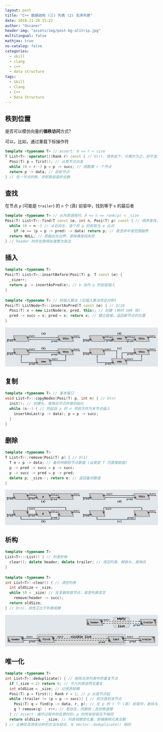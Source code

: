 ```yaml
---
layout: post
title: "C++ 数据结构 (三) 列表 (2) 无序列表"
date: 2018-11-28 15:22
author: "Oscaner"
header-img: "assets/img/post-bg-alitrip.jpg"
multilingual: false
mathjax: true
no-catalog: false
categories:
  - skill
  - clang
  - c++
  - data structure
tags:
  - Skill
  - Clang
  - C++
  - Data Structure
---
```


## 秩到位置

是否可以模仿向量的**循秩访问**方式?

可以，比如，通过重载下标操作符

```cpp
template <typename T> // assert: 0 <= r < size
T List<T>::operator[](Rank r) const { // O(r)，效率低下，可偶尔为之，却不宜常用
  Posi(T) p = first(); // 从首节点出发
  while (0 < r--) p = p -> succ; // 顺数第 r 个节点
  return p -> data; // 目标节点
} // 任一节点的秩，亦即其前驱的总数
```

## 查找

在节点 `p` (可能是 `trailer`) 的 `n` 个 (真) 前驱中，找到等于 `e` 的最后者

```cpp
template <typename T> // 从外部调用时，0 <= n <= rank(p) < _size
Posi(T) List<T>::find(T const &e, int n, Posi(T) p) const { // 顺序查找，O(n)
  while (0 < n--) // 从右向左，逐个将 p 的前驱与 e 比对
    if (e == (p = p -> pred) -> data) return p; // 直至命中或范围越界
  return NULL; // 若越出左边界，意味着查找失败
} // header 的存在使得处理更为简洁
```

## 插入

```cpp
template <typename T>
Posi(T) List<T>::insertBefore(Posi(T) p, T const &e) {
  _size++;
  return p -> insertAsPred(e); // e 当作 p 的前驱插入
}

template <typename T> // 前插入算法 (后插入算法完全对称)
Posi(T) ListNode<T>::insertAsPred(T const &e) { // O(10
  Posi(T) x = new ListNode(e, pred, this); // 创建 (耗时 100 倍)
  pred -> succ = x; pred = x; return x; // 建立链接，返回新节点的位置
}
```

![1.png](/assets/img/in-post/skill/data-structure/post-list-unordered/1.png)

## 复制

```cpp
template <typename T> // 基本接口
void List<T>::copyNodes(Posi(T) p, int n) { // O(n)
  init(); // 创建头、尾哨兵节点并做初始化
  while (n--) { // 将起自 p 的 n 项依次作为末节点插入
    insertAsLast(p -> data); p = p -> succ;
  }
}
```

## 删除

```cpp
template <typename T>
T List<T>::remove(Posi(T) p) { // O(1)
  T e = p -> data; // 备份待删除节点数值 (设类型 T 可直接赋值)
  p -> pred -> succ = p -> succ;
  p -> succ -> pred = p -> pred;
  delete p; _size--; return e; // 返回备份数值
}
```

![2.png](/assets/img/in-post/skill/data-structure/post-list-unordered/2.png)

## 析构

```cpp
template <typename T>
List<T>::~List() { // 列表析构
  clear(); delete header; delete trailer; // 清空列表，释放头、尾哨兵
}

template <typename T>
int List<T>::clear() { // 清空列表
  int oldSize = _size;
  while (0 < _size) // 反复删除首节点，直至列表变空
    remove(header -> succ);
  return oldSize;
} // O(n)，线性正比于列表规模
```

![3.png](/assets/img/in-post/skill/data-structure/post-list-unordered/3.png)

## 唯一化

```cpp
template <typename T>
int List<T>::deduplicate() { // 剔除无序列表中的重复节点
  if (_size < 2) return 0; // 平凡列表自然无重复
  int oldSize = _size; // 记录原规模
  Posi(T) p = first(); Rank r = 1; // p 从首节点起
  while (trailer != (p = p -> succ)) { // 依次直到末节点
    Posi(T) q = find(p -> data, r, p); // 在 p 的 r 个 (真) 前驱中，查找与之雷同者
    q ? remove(q) : r++; // 若存在，则删除；否则秩递增
  } // assert：循环过程中的任意时刻，p 的所有前驱互不相同
  return oldSize - _size; // 列表规模变化量，即被删除元素总数
} // 正确性及效率分析的方法与结论，与 Vector::deduplicate() 相同
```

